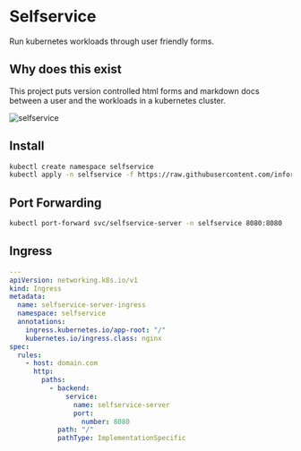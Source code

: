 # Selfservice

Run kubernetes workloads through user friendly forms.

## Why does this exist

This project puts version controlled html forms and markdown docs between a user and the workloads in a kubernetes cluster.

![selfservice](https://user-images.githubusercontent.com/849403/219342375-d6798267-4eee-4c5b-b877-e163dbf012cf.jpg)

## Install

```bash
kubectl create namespace selfservice
kubectl apply -n selfservice -f https://raw.githubusercontent.com/infor-design/selfservice/main/manifests/install.yaml
```

## Port Forwarding

```bash
kubectl port-forward svc/selfservice-server -n selfservice 8080:8080
```

## Ingress

```yaml
---
apiVersion: networking.k8s.io/v1
kind: Ingress
metadata:
  name: selfservice-server-ingress
  namespace: selfservice
  annotations:
    ingress.kubernetes.io/app-root: "/"
    kubernetes.io/ingress.class: nginx
spec:
  rules:
    - host: domain.com
      http:
        paths:
          - backend:
              service:
                name: selfservice-server
                port:
                  number: 8080
            path: "/"
            pathType: ImplementationSpecific
```
